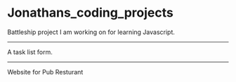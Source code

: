 # Jonathans_coding_projects

Battleship project I am working on for learning Javascript. <br><hr>
A task list form.<br><hr>
Website for Pub Resturant
